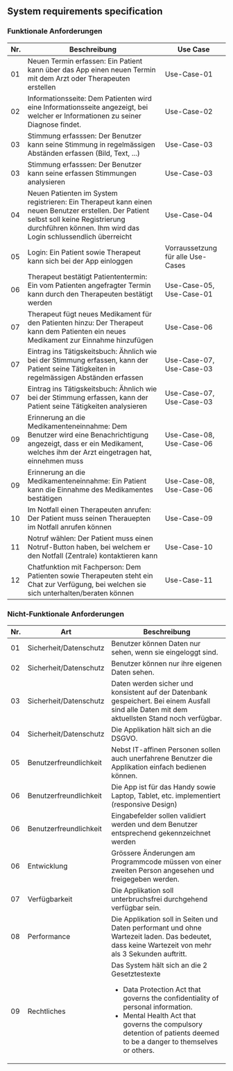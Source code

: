 <!-- Bitte Unterkapitel mit ### fortführen damit das Dokument nach dem Merge dann bereits sauber gegliedert ist -->
## System requirements specification

### Funktionale Anforderungen

Nr. | Beschreibung | Use Case
-----|--------|-------------
01 | Neuen Termin erfassen: Ein Patient kann über das App einen neuen Termin mit dem Arzt oder Therapeuten erstellen | Use-Case-01
02 | Informationsseite: Dem Patienten wird eine Informationsseite angezeigt, bei welcher er Informationen zu seiner Diagnose findet. | Use-Case-02
03 | Stimmung erfasssen: Der Benutzer kann seine Stimmung in regelmässigen Abständen erfassen (Bild, Text, ...) | Use-Case-03
03 | Stimmung erfasssen: Der Benutzer kann seine erfassen Stimmungen analysieren | Use-Case-03
04 | Neuen Patienten im System registrieren: Ein Therapeut kann einen neuen Benutzer erstellen. Der Patient selbst soll keine Registrierung durchführen können. Ihm wird das Login schlussendlich überreicht | Use-Case-04
05 | Login: Ein Patient sowie Therapeut kann sich bei der App einloggen | Vorraussetzung für alle Use-Cases
06 | Therapeut bestätigt Patiententermin: Ein vom Patienten angefragter Termin kann durch den Therapeuten bestätigt werden | Use-Case-05, Use-Case-01
07 | Therapeut fügt neues Medikament für den Patienten hinzu: Der Therapeut kann dem Patienten ein neues Medikament zur Einnahme hinzufügen | Use-Case-06 
07 | Eintrag ins Tätigskeitsbuch: Ähnlich wie bei der Stimmung erfassen, kann der Patient seine Tätigkeiten in regelmässigen Abständen erfassen | Use-Case-07, Use-Case-03
07 | Eintrag ins Tätigskeitsbuch: Ähnlich wie bei der Stimmung erfassen, kann der Patient seine Tätigkeiten analysieren | Use-Case-07, Use-Case-03
09 | Erinnerung an die Medikamenteneinnahme: Dem Benutzer wird eine Benachrichtigung angezeigt, dass er ein Medikament, welches ihm der Arzt eingetragen hat, einnehmen muss  | Use-Case-08, Use-Case-06
09 | Erinnerung an die Medikamenteneinnahme: Ein Patient kann die Einnahme des Medikamentes bestätigen  | Use-Case-08, Use-Case-06
10 | Im Notfall einen Therapeuten anrufen: Der Patient muss seinen Therauepten im Notfall anrufen können | Use-Case-09
11 | Notruf wählen: Der Patient muss einen Notruf-Button haben, bei welchem er den Notfall (Zentrale) kontaktieren kann | Use-Case-10
12 | Chatfunktion mit Fachperson: Dem Patienten sowie Therapeuten steht ein Chat zur Verfügung, bei welchen sie sich unterhalten/beraten können | Use-Case-11


### Nicht-Funktionale Anforderungen

Nr. | Art | Beschreibung
-----|--------|--------
01 | Sicherheit/Datenschutz | Benutzer können Daten nur sehen, wenn sie eingeloggt sind.
02 | Sicherheit/Datenschutz | Benutzer können nur ihre eigenen Daten sehen.
03 | Sicherheit/Datenschutz | Daten werden sicher und konsistent auf der Datenbank gespeichert. Bei einem Ausfall sind alle Daten mit dem aktuellsten Stand noch verfügbar.
04 | Sicherheit/Datenschutz | Die Applikation hält sich an die DSGVO.
05 | Benutzerfreundlichkeit | Nebst IT-affinen Personen sollen auch unerfahrene Benutzer die Applikation einfach bedienen können.
06 | Benutzerfreundlichkeit | Die App ist für das Handy sowie Laptop, Tablet, etc. implementiert (responsive Design)
06 | Benutzerfreundlichkeit | Eingabefelder sollen validiert werden und dem Benutzer entsprechend gekennzeichnet werden
06 | Entwicklung | Grössere Änderungen am Programmcode müssen von einer zweiten Person angesehen und freigegeben werden.
07 | Verfügbarkeit | Die Applikation soll unterbruchsfrei durchgehend verfügbar sein.
08 | Performance | Die Applikation soll in Seiten und Daten performant und ohne Wartezeit laden. Das bedeutet, dass keine Wartezeit von mehr als 3 Sekunden auftritt.
09 | Rechtliches | Das System hält sich an die 2 Gesetztestexte<ul><li>Data Protection Act that governs the confidentiality of personal information.</li><li>Mental Health Act that governs the compulsory detention of patients deemed to be a danger to themselves or others.</li></ul>
